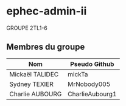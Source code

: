 # ephec-admin-ii

GROUPE 2TL1-6  


## Membres du groupe

| Nom               | Pseudo Github  | 
| ----------------- | -------------- | 
| Mickaël TALIDEC   | mickTa         | 
| Sydney TEXIER     | MrNobody005    | 
| Charlie AUBOURG   | CharlieAubourg1| 

